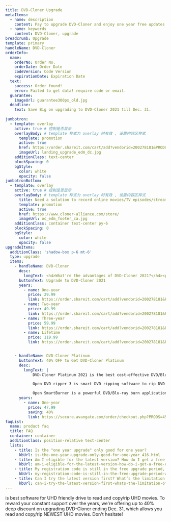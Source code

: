 ```yaml
---
title: DVD-Cloner Upgrade
metaItems:
  - name: description
    content: Pay to upgrade DVD-Cloner and enjoy one year free updates.
  - name: keywords
    content: DVD-Cloner, upgrade
breadcrumb: Upgrade
template: primary 
handleName: DVD-Cloner 
orderInfo:
  name:
    orderNo: Order No.
    orderDate: Order Date
    codeVersion: Code Version
    expirationDate: Expiration Date
  text:  
    success: Order found!
    error: Failed to get data! require code or email.
  guarantee:
    imageUrl: guarantee300px_old.jpg
  deadline:
    text: Save Big on upgrading to DVD-Cloner 2021 till Dec. 31.
  
jumbotron:
  - template: overlay
    active: true # 控制是否显示
    overlayBody: # template 样式为 overlay 时有效 , 设置内容区样式
      template: promotion
      active: true
      href: https://order.shareit.com/cart/add?vendorid=200278181&PRODUCT[300863419]=1&affiliate=normalpromotion2020apr&ADD[300863419][ADDITIONAL1]=
      imageUrl: landing_upgrade_edm_dc.jpg
    additionClass: text-center
    blockSpacing: 0
    bgStyle:
      color: white
      opacity: false    
jumbotronBottom:
  - template: overlay
    active: true # 控制是否显示
    overlayBody: # template 样式为 overlay 时有效 , 设置内容区样式
      title: Need a solution to record online movies/TV episodes/streaming videos from DVR/VCR/STB? Get inspired now.
      template: promotion
      active: true
      href: https://www.cloner-alliance.com/store/
      imageUrl: oc_edm_footer_ca.jpg
    additionClass: container text-center py-6
    blockSpacing: 0
    bgStyle:
      color: white
      opacity: false        
upgradeItems:
  additionClass: 'shadow-box p-6 mt-6'
  type: upgrade
  items:
    - handleName: DVD-Cloner
      desc:
        longText: <h4>What're the advantages of DVD-Cloner 2021?</h4><p>This is a DVD-Cloner Must-Have version for Christmas and New Year! Worth every user to experience. All-New UI. Supporting a richer movie library and innovative functions!</p><ul><li>Included a free Plugin:<a href="{kbUrl}what-is-opencloner-decode-widget_447.html">OpenCloner Decode Widget</a> for you to play encrypted Blu-ray/4K UHD movies with VLC media player.</li><li>Upgraded the copy module and supports Xmas Hit DVD/Blu-ray/4K UHD movies.</li><li>Lightning Copy Speed. The new upgraded HST function allows you to copy Blu-ray/UHD movies with only about three hours, which greatly improved the copy speed. (NVIDIA 1660 or above graphics card recommended)</li><li>Rip 4K UHD movies to MKV (HDR 10+) format and play on your UHD player, which allows you to enjoy the same HDR and Dolby HD audio effect as the original disc.</li></ul>
      buttonText: Upgrade to DVD-Cloner 2021
      years:
        - name: One-year
          price: 29.99
          link: https://order.shareit.com/cart/add?vendorid=200278181&PRODUCT[300863414]=1&ADD[300863414][ADDITIONAL1]=      
        - name: Two-year
          price: 49.99
          link: https://order.shareit.com/cart/add?vendorid=200278181&PRODUCT[300863415]=1&ADD[300863415][ADDITIONAL1]=   
        - name: Three-year
          price: 59.99
          link: https://order.shareit.com/cart/add?vendorid=200278181&PRODUCT[300863416]=1&ADD[300863416][ADDITIONAL1]=     
        - name: Lifetime
          price: 119.99
          link: https://order.shareit.com/cart/add?vendorid=200278181&PRODUCT[300863419]=1&ADD[300863419][ADDITIONAL1]=  


    - handleName: DVD-Cloner Platinum
      buttonText: 40% OFF to Get DVD-Cloner Platinum
      desc:
        longText: | 
            DVD-Cloner Platinum 2021 is the best cost-effective DVD/Blu-ray copy/burn/ripping software, with all the features of DVD-Cloner 2021, Open DVD ripper and Open SmartBurner.

            Open DVD ripper 3 is smart DVD ripping software to rip DVD movies to most popular video and audio formats, such as AVI, MKV, WMV, 3GP, MP4, MOV, RM, etc.

            Open SmartBurner is a powerful DVD/Blu-ray burn application. It enables you to burn all video files even data files and audio files to a DVD/Blu-ray disc.    
      years:
        - name: One-year
          price: 47.99
          saving: 40%
          link: https://secure.avangate.com/order/checkout.php?PRODS=4537842&QTY=1&CART=1&COUPON=ssv23fahg   
faqList:
  name: product faq
  title: FAQ
  container: container
  additionClass: position-relative text-center
  lists:
    - title: Is the "one year upgrade" only good for one year?
      kbUrl: is-the-one-year-upgrade-only-good-for-one-year_416.html
    - title: Am I eligible for the latest version? How do I get a free upgrade?
      kbUrl: am-i-eligible-for-the-latest-version-how-do-i-get-a-free-upgrade_417.html
    - title: My registration code is still in the free upgrade period, why did your system want to charge me again?
      kbUrl: my-registration-code-is-still-in-the-free-upgrade-period-why-did-your-system-want-to-charge-me-again_421.html
    - title: Can I try the latest version first? What’s the limitation of the free trial version?
      kbUrl: can-i-try-the-latest-version-first-whats-the-limitation-of-the-free-trial-version_415.html              
---
```


**<item-info :handlename="handleName"></item-info>** is best software for UHD friendly drive to read and copy/rip UHD movies. To reward your constant support over the years, we're offering up to 40% deep discount on upgrading DVD-Cloner ending Dec. 31, which allows you read and copy/rip NEWEST UHD movies. Don't hesitate!